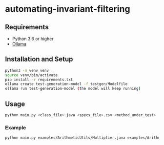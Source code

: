 # automating-invariant-filtering

## Requirements
- Python 3.6 or higher
- [Ollama](https://ollama.com/)

## Installation and Setup
```bash
python3 -m venv venv
source venv/bin/activate
pip install -r requirements.txt
ollama create test-generation-model -f testgen/Modelfile
ollama run test-generation-model (the model will keep running)
```

## Usage
```bash
python main.py <class_file>.java <specs_file>.csv <method_under_test>  
```
### Example
```bash
python main.py examples/ArithmeticUtils/Multiplier.java examples/ArithmeticUtils/multiply_specs.csv multiply
```